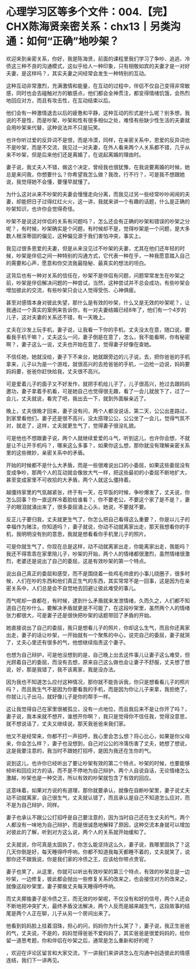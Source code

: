 # 心理学习区等多个文件：004.【完】CHX陈海贤亲密关系：chx13丨另类沟通：如何“正确”地吵架？

欢迎来到亲密关系，你好，我是陈海贤，前面的课程里我们学习了争吵、追逃、冷债这三种不良的沟通模式，这似乎给人一种印象，只有相敬如宾的夫妻才是一对好夫妻，是这样吗？，其实夫妻之间经常会发生一种特别的互动。

这种互动非常激烈，充满激情和能量，在互动的过程中，伴侣不仅自己变得非常敏感，同时也会去碰触对方的敏感点，他们都会全神贯注，都变得情绪饥饿，会热烈地回应对方，而且有攻击性，在互动结束以后。

他们会有一种激情退去以后的疲惫和平静，这种互动的形式是什么呢？别多想，我说的不是性，而是吵架，吵架和性有很多相似之处，难怪有些缺少性生活的夫妻就会用吵架来代替，这种说法并不只是玩笑。

也许你听过爱的反异词不是恨，而是冷漠，同样，在亲密关系中，恩爱的反异词也不是吵架，而是不交流，我见过一对夫妻，在外人看来两个人关系都不错，几乎从来不吵架，但是后来他们还是离婚了，在说起离婚的理由时。

妻子说，我丈夫人不错，做这个决定，曾经我也很犹豫，在我说要离婚的时候，她总是来问我，你想要什么？你希望我怎么做？我改，行不行？，可是我不想跟她说，我觉得她不会懂，要懂早就懂了。

为什么这对从来不吵架的夫妻会慢慢走向分离，而我见过另一些经常吵吵闹闹的夫妻，却能把日子过得红红火火，这一讲，我就来讲一个有趣的话题，什么是正确的吵架知识，也许你会觉得奇怪。

吵架不是说这对伴侣的关系有问题吗？，怎么还会有正确的吵架和错误的吵架之分呢？，有时候，吵架确实是个问题，有时候却不是，觉得吵架是一个问题，是大多数人根深蒂固的偏见，这种偏见源于我们害怕冲突，事实上。

我见过很多恩爱的夫妻，但是从来没见过不吵架的夫妻，尤其在他们还年轻的时候，吵架是伴侣之间一种特别的沟通方式，它代表一种在乎，一种我愿意踏入自己的需要和心声，愿意和你交流我最隐秘、最真实的想法的坦白。

这背后也有一种对关系的信任在，吵架不是伴侣有问题，问题常常发生在吵架之前，吵架是伴侣解决问题的一种尝试，当然，这种尝试并不总会成功，有些吵架会增加彼此的交流，有些吵架只会让人觉得受伤、心神俱疲。

甚至对感情本身对彼此失望，那什么是有效的吵架，什么又是无效的吵架呢？，让我通过一个真实的案例来告诉你，有一对夫妻结婚已经8年了，他们有一个4岁的儿子，这对夫妻的关系还不错，有一天晚上。

丈夫在沙发上玩手机，妻子说，让我看一下你的手机，丈夫没太在意，随口说，要看我手机干嘛？，丈夫这么一问，妻子倒是在意了，怎么，我不能看啊，你有秘密啊？，妻子这么一说，丈夫也开始在意了，觉得妻子好像在查她。

不信任她，她就没给，妻子下不来台，她就跟旁边的儿子说，去，把你爸爸的手机拿来，儿子以为是一个游戏，就很高兴的去抢爸爸的手机，一边抢一边说，妈妈要妈妈要，爸爸你赶快给我，丈夫很不高兴。

可是爱着儿子的面子又不好发作，就把手机给儿子了，儿子很高兴，抢过去跟妈妈邀功，妻子拿着手机看，可是她自己也觉得很无趣，看了一会儿就放下了，过了一会儿，丈夫就说，看完了吧，我出去一下，就到外面躲亲近了。

晚上，丈夫很晚才回来，妻子没有问，两个人都没说话，第二天，公公出差路过，到家里看他们，妻子还是很不高兴，没太搭理公公，公公坐了一会儿，觉得气氛不对，就走了，这样，丈夫就更生气了，觉得妻子很没礼貌。

可是他也不想跟妻子说，两个人就继续爱爱的斗气，听到这儿，也许你会想，不就是让不让开手机吗？，哪来这么多事？，如果你这么想，那你就没有理解亲密关系里的这些微妙，亲密关系中的矛盾。

开始的时候都不是什么大矛盾，而是一些很难说出口的小委屈，如果这些委屈没有变成争吵，那两个人的互动就会像放大气一样，把这些最初的小委屈不断地扩大，甚至变成家里不可收拾的大矛盾，两个人就这么僵持着。

越僵持家里的气氛越紧张，终于有一天，在早饭的时候，争吵爆发了，丈夫说，你怎么回事？你一直这样冷着脸给谁看？，你不要老公，不要这个家了是不是？，妻子的眼泪就涌出来了，很多委屈涌上心头，她说，不要就不要。

反正儿子要归我，丈夫就更生气了，你怎么把自己看得这么重要？，你是以儿子的幸福作为赌注，你知道吗？，妻子就说，你动不动就离家出走，那天我想看你的手机，我明明没有别的意思，我就是想看看你手机里儿子的照片。

可是你就生气了，你现在总是这样，动不动就离家出走，你能离家出走，我能吗？我还不得乖乖在家里陪儿子，吵架的开始，两个人的情绪都很激烈，虽然情绪很激烈，老婆还是说出了自己的委屈，这是有效吵架的第一个特点。

说出自己真正的委屈和感受，而不是围绕着一些鸡毛帅皮的小事儿绕圈子，很多时候，人们在吵的东西和他们真正生气的东西，其实常常不是一回事，这是因为在亲密关系中，人们总是会不自觉地去回避让彼此难受的事儿。

而气呢却一直都在，有时候，逮到什么矛盾就来发泄情绪，久而久之，人们都不知道自己在吵什么，要解决矛盾就更是不可能了，在这段吵架里，虽然两个人的情绪张力都很大，可是妻子还是很快把吵架的话题带回了矛盾的开始。

她直接说出了自己的委屈，我只是想看儿子的照片，你却这么生气，而且你还离家出走，妻子的话让吵架，一开始就有一个聚焦的中心，说完自己的委屈，妻子就哭了，丈夫心里还有很多的气，他想继续指责这个妻子。

也想为自己辩护，可是他没想到的是，自己晚上出去这件事儿让妻子这么难受，但光顾着自己的委屈，而没有去想，原来自己这么做也会让妻子不舒服，丈夫想了想说，好，那是我错了，我不该离家，我是没办法。

因为我也不知道怎么应付这种情况，那你就不能告诉我，你只是想看看儿子的照片吗？，而且我生气不是因为你要看我的手机，而是因为你让儿子来拿，我拒绝了，你就让儿子出马，就好像儿子是你的帮手一样。

这让我觉得自己在家里很被孤立，没有一点地位，而且我后来不是让你开了吗？，妻子说，我本来就不想开，谁想开你啊？，我只是觉得你不信任我，觉得没意思，就不想说话了，丈夫又继续说，那天我爸爸来我们家。

他又不是经常来，你都不打一声招呼，我心里会怎么想？将心比心，如果是你父母来，你会怎么样？，妻子也没想到，自己对公公的冷落伤害了丈夫，她想了想说，这是我要注意的，我当时不跟她打招呼，是因为我还在生你的气。

说到这儿，也许你已经听出了要让吵架有效的第二个特点，吵架的时候，也要能够倾听和回应对方的话，而不是不停地为自己辩护，两个人自说自话，无论情绪怎么激越，吵架也是一种交流，所以有效的吵架就包含了有效的回应。

这意味着，如果对方说的有道理，那你就要承认，就像在自断吵架里，妻子说丈夫动不动就离家，自己很生气，丈夫就认错了，而且承认是自己不知道怎么应对，而不是为自己辩护，同样。

妻子也承认不跟公公打招呼是自己要注意的，因为当时自己还在生丈夫的气，两个人都没有一味地为自己辩护，而是很诚恳地解释了原因，这种交流本身就可以增加对彼此的了解，听到对方这么说，两个人的关系就开始缓和了。

丈夫就说，你可真是太固执了，你怎么能坚持这么久，妻子说，我哪里固执了？这几天你倒是好，每天睡得呼呼响，你都不知道我每天都睡不着的，丈夫就笑了，说那你还不跟我说，你是我们家的冷债之王，应该给你带点贵官。

妻子也笑了，从这里，你就可以听出有效吵架的第三个特点，有效的吵架总是一边吵架，一边修复，彼此都会抛出一些修复关系的改来之，也会接住对方的改来之，就像这段吵架里，妻子揶揄丈夫每天睡得呼呼响。

而丈夫揶揄妻子是冷债之王，而无效的吵架呢，不仅没有和好的信号，两个人还会不断地把冲突扩大，最终矛盾没法解决，两个人反而是越来越生气，这段故事的结尾是两个人正在聊，儿子从另一个房间出来了。

他看到妈妈脸上挂着泪珠，担心的问，妈妈你为什么哭了？，妻子说，我正生爸爸的气，丈夫说，不是的，妈妈觉得爸爸不爱妈妈了，其实爸爸是很爱妈妈的，给你留一道思考题，你和伴侣在吵架之后，通常是怎么重新和好的呢？

，欢迎在评论区留言和大家交流，下一讲我们来讲讲怎么在沟通中创造彼此的情感连结，我们下一讲再见。